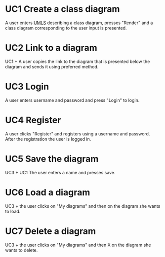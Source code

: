 # UC1 Create a class diagram
A user enters [UMLS] describing a class diagram, presses "Render" and a class diagram
corresponding to the user input is presented.

# UC2 Link to a diagram
UC1 + A user copies the link to the diagram that is presented below the diagram
and sends it using preferred method.

# UC3 Login
A user enters username and password and press "Login" to login.

# UC4 Register
A user clicks "Register" and registers using a username and password.
After the registration the user is logged in.

# UC5 Save the diagram
UC3 + UC1 The user enters a name and presses save.

# UC6 Load a diagram
UC3 + the user clicks on "My diagrams" and then on the diagram she wants to load.

# UC7 Delete a diagram
UC3 + the user clicks on "My diagrams" and then X on the diagram she wants to delete.

[UMLS]: syntax.md
